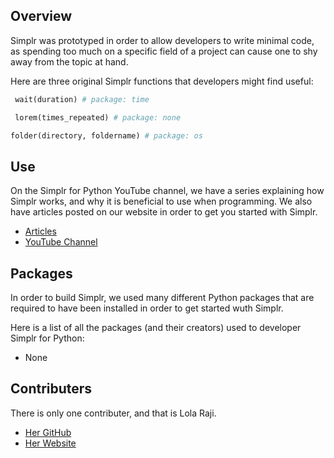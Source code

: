## Overview ##
Simplr was prototyped in order to allow developers to write minimal code, as spending too much on a specific field of a project can cause one to shy away from the topic at hand.

Here are three original Simplr functions that developers might find useful:

```python
 wait(duration) # package: time
```
```python
 lorem(times_repeated) # package: none
```

```python
folder(directory, foldername) # package: os
```

## Use ##

On the Simplr for Python YouTube channel, we have a series explaining how Simplr works, and why it is beneficial to use when programming. We also have articles posted on our website in order to get you started with Simplr.

* [Articles]()
* [YouTube Channel]()

## Packages ##

In order to build Simplr, we used many different Python packages that are required to have been installed in order to get started wuth Simplr. 

Here is a list of all the packages (and their creators) used to developer Simplr for Python:

* None

## Contributers ##

There is only one contributer, and that is Lola Raji.

* [Her GitHub](https://www.github.com/lolaraji/)
* [Her Website](https://www.lolarajiweb.design)
